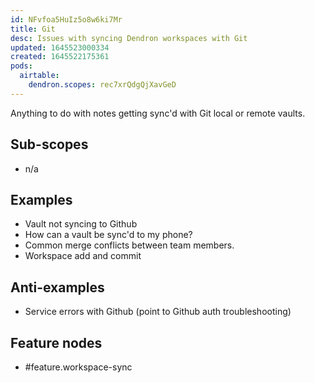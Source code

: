 ```yaml
---
id: NFvfoa5HuIz5o8w6ki7Mr
title: Git
desc: Issues with syncing Dendron workspaces with Git
updated: 1645523000334
created: 1645522175361
pods:
  airtable:
    dendron.scopes: rec7xrQdgQjXavGeD
---
```


Anything to do with notes getting sync'd with Git local or remote vaults. 


## Sub-scopes 
- n/a

## Examples
- Vault not syncing to Github
- How can a vault be sync'd to my phone? 
- Common merge conflicts between team members. 
- Workspace add and commit

## Anti-examples
- Service errors with Github (point to Github auth troubleshooting)

## Feature nodes
- #feature.workspace-sync
